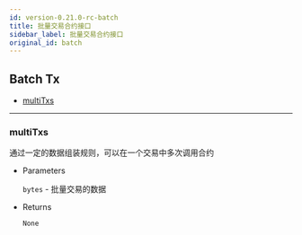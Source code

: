 ```yaml
---
id: version-0.21.0-rc-batch
title: 批量交易合约接口
sidebar_label: 批量交易合约接口
original_id: batch
---
```


<h2 class="hover-list">Batch Tx</h2>

* [multiTxs](#multiTxs)

***

### multiTxs

通过一定的数据组装规则，可以在一个交易中多次调用合约

* Parameters

    `bytes` - 批量交易的数据

* Returns

    `None`

